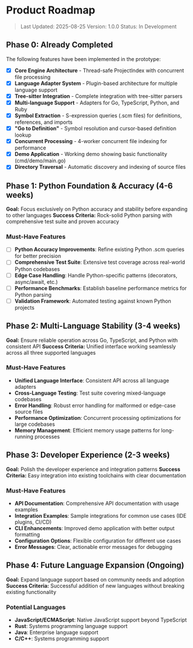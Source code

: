 # Product Roadmap

> Last Updated: 2025-08-25
> Version: 1.0.0
> Status: In Development

## Phase 0: Already Completed

The following features have been implemented in the prototype:

- [x] **Core Engine Architecture** - Thread-safe ProjectIndex with concurrent file processing
- [x] **Language Adapter System** - Plugin-based architecture for multiple language support
- [x] **Tree-sitter Integration** - Complete integration with tree-sitter parsers
- [x] **Multi-language Support** - Adapters for Go, TypeScript, Python, and Ruby
- [x] **Symbol Extraction** - S-expression queries (.scm files) for definitions, references, and imports
- [x] **"Go to Definition"** - Symbol resolution and cursor-based definition lookup
- [x] **Concurrent Processing** - 4-worker concurrent file indexing for performance
- [x] **Demo Application** - Working demo showing basic functionality (cmd/demo/main.go)
- [x] **Directory Traversal** - Automatic discovery and indexing of source files

## Phase 1: Python Foundation & Accuracy (4-6 weeks)

**Goal:** Focus exclusively on Python accuracy and stability before expanding to other languages
**Success Criteria:** Rock-solid Python parsing with comprehensive test suite and proven accuracy

### Must-Have Features

- [ ] **Python Accuracy Improvements**: Refine existing Python .scm queries for better precision
- [ ] **Comprehensive Test Suite**: Extensive test coverage across real-world Python codebases
- [ ] **Edge Case Handling**: Handle Python-specific patterns (decorators, async/await, etc.)
- [ ] **Performance Benchmarks**: Establish baseline performance metrics for Python parsing
- [ ] **Validation Framework**: Automated testing against known Python projects

## Phase 2: Multi-Language Stability (3-4 weeks)

**Goal:** Ensure reliable operation across Go, TypeScript, and Python with consistent API
**Success Criteria:** Unified interface working seamlessly across all three supported languages

### Must-Have Features

- **Unified Language Interface**: Consistent API across all language adapters
- **Cross-Language Testing**: Test suite covering mixed-language codebases
- **Error Handling**: Robust error handling for malformed or edge-case source files
- **Performance Optimization**: Concurrent processing optimizations for large codebases
- **Memory Management**: Efficient memory usage patterns for long-running processes

## Phase 3: Developer Experience (2-3 weeks)

**Goal:** Polish the developer experience and integration patterns
**Success Criteria:** Easy integration into existing toolchains with clear documentation

### Must-Have Features

- **API Documentation**: Comprehensive API documentation with usage examples
- **Integration Examples**: Sample integrations for common use cases (IDE plugins, CI/CD)
- **CLI Enhancements**: Improved demo application with better output formatting
- **Configuration Options**: Flexible configuration for different use cases
- **Error Messages**: Clear, actionable error messages for debugging

## Phase 4: Future Language Expansion (Ongoing)

**Goal:** Expand language support based on community needs and adoption
**Success Criteria:** Successful addition of new languages without breaking existing functionality

### Potential Languages

- **JavaScript/ECMAScript**: Native JavaScript support beyond TypeScript
- **Rust**: Systems programming language support
- **Java**: Enterprise language support
- **C/C++**: Systems programming support
